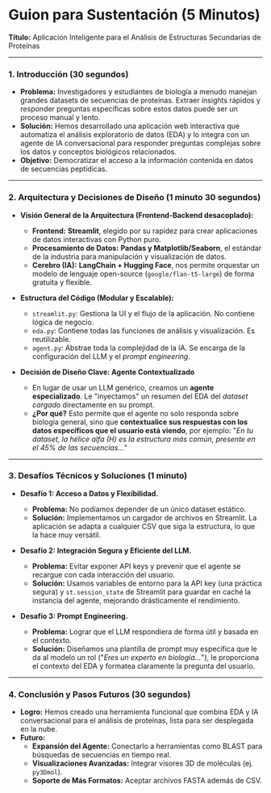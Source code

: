 # Guion para Sustentación (5 Minutos)

**Título:** Aplicación Inteligente para el Análisis de Estructuras Secundarias de Proteínas

---

### 1. Introducción (30 segundos)

*   **Problema:** Investigadores y estudiantes de biología a menudo manejan grandes datasets de secuencias de proteínas. Extraer insights rápidos y responder preguntas específicas sobre estos datos puede ser un proceso manual y lento.
*   **Solución:** Hemos desarrollado una aplicación web interactiva que automatiza el análisis exploratorio de datos (EDA) y lo integra con un agente de IA conversacional para responder preguntas complejas sobre los datos y conceptos biológicos relacionados.
*   **Objetivo:** Democratizar el acceso a la información contenida en datos de secuencias peptídicas.

---

### 2. Arquitectura y Decisiones de Diseño (1 minuto 30 segundos)

*   **Visión General de la Arquitectura (Frontend-Backend desacoplado):**
    *   **Frontend:** **Streamlit**, elegido por su rapidez para crear aplicaciones de datos interactivas con Python puro.
    *   **Procesamiento de Datos:** **Pandas y Matplotlib/Seaborn**, el estándar de la industria para manipulación y visualización de datos.
    *   **Cerebro (IA):** **LangChain + Hugging Face**, nos permite orquestar un modelo de lenguaje open-source (`google/flan-t5-large`) de forma gratuita y flexible.

*   **Estructura del Código (Modular y Escalable):**
    *   `streamlit.py`: Gestiona la UI y el flujo de la aplicación. No contiene lógica de negocio.
    *   `eda.py`: Contiene todas las funciones de análisis y visualización. Es reutilizable.
    *   `agent.py`: Abstrae toda la complejidad de la IA. Se encarga de la configuración del LLM y el *prompt engineering*.

*   **Decisión de Diseño Clave: Agente Contextualizado**
    *   En lugar de usar un LLM genérico, creamos un **agente especializado**. Le "inyectamos" un resumen del EDA del *dataset cargado* directamente en su prompt.
    *   **¿Por qué?** Esto permite que el agente no solo responda sobre biología general, sino que **contextualice sus respuestas con los datos específicos que el usuario está viendo**, por ejemplo: "*En tu dataset, la hélice alfa (H) es la estructura más común, presente en el 45% de las secuencias...*"

---

### 3. Desafíos Técnicos y Soluciones (1 minuto)

*   **Desafío 1: Acceso a Datos y Flexibilidad.**
    *   **Problema:** No podíamos depender de un único dataset estático.
    *   **Solución:** Implementamos un cargador de archivos en Streamlit. La aplicación se adapta a cualquier CSV que siga la estructura, lo que la hace muy versátil.

*   **Desafío 2: Integración Segura y Eficiente del LLM.**
    *   **Problema:** Evitar exponer API keys y prevenir que el agente se recargue con cada interacción del usuario.
    *   **Solución:** Usamos variables de entorno para la API key (una práctica segura) y `st.session_state` de Streamlit para guardar en caché la instancia del agente, mejorando drásticamente el rendimiento.

*   **Desafío 3: Prompt Engineering.**
    *   **Problema:** Lograr que el LLM respondiera de forma útil y basada en el contexto.
    *   **Solución:** Diseñamos una plantilla de prompt muy específica que le da al modelo un rol ("*Eres un experto en biología...*"), le proporciona el contexto del EDA y formatea claramente la pregunta del usuario.

---

### 4. Conclusión y Pasos Futuros (30 segundos)

*   **Logro:** Hemos creado una herramienta funcional que combina EDA y IA conversacional para el análisis de proteínas, lista para ser desplegada en la nube.
*   **Futuro:**
    *   **Expansión del Agente:** Conectarlo a herramientas como BLAST para búsquedas de secuencias en tiempo real.
    *   **Visualizaciones Avanzadas:** Integrar visores 3D de moléculas (ej. `py3Dmol`).
    *   **Soporte de Más Formatos:** Aceptar archivos FASTA además de CSV.
